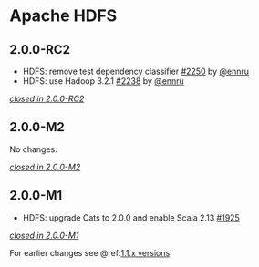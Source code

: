 # Apache HDFS

## 2.0.0-RC2

- HDFS: remove test dependency classifier [#2250](https://github.com/akka/alpakka/issues/2250) by [@ennru](https://github.com/ennru)
- HDFS: use Hadoop 3.2.1 [#2238](https://github.com/akka/alpakka/issues/2238) by [@ennru](https://github.com/ennru)

[*closed in 2.0.0-RC2*](https://github.com/akka/alpakka/issues?q=is%3Aclosed+milestone%3A2.0.0-RC2+label%3Ap%3Ahdfs)


## 2.0.0-M2

No changes.

[*closed in 2.0.0-M2*](https://github.com/akka/alpakka/issues?q=is%3Aclosed+milestone%3A2.0.0-M2+label%3Ap%3Ahdfs)


## 2.0.0-M1

- HDFS: upgrade Cats to 2.0.0 and enable Scala 2.13 [#1925](https://github.com/akka/alpakka/pull/1925)

[*closed in 2.0.0-M1*](https://github.com/akka/alpakka/issues?q=is%3Aclosed+milestone%3A2.0.0-M1+label%3Ap%3Ahdfs)

For earlier changes see @ref:[1.1.x versions](../1.1.x/hdfs.md)
